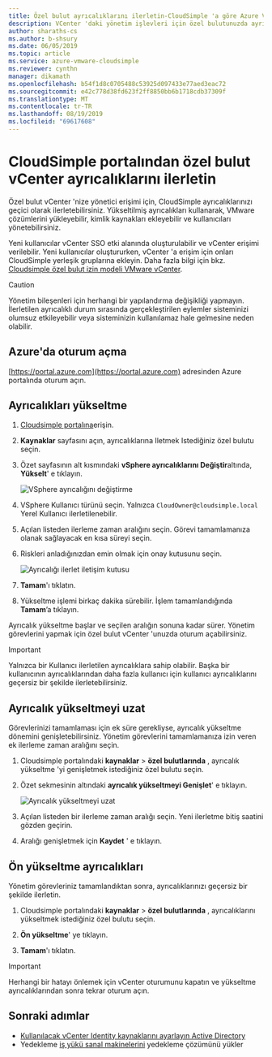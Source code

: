```yaml
---
title: Özel bulut ayrıcalıklarını ilerletin-CloudSimple 'a göre Azure VMware çözümü
description: VCenter 'daki yönetim işlevleri için özel bulutunuzda ayrıcalıkların nasıl ilerletiloluşturulacağını açıklar
author: sharaths-cs
ms.author: b-shsury
ms.date: 06/05/2019
ms.topic: article
ms.service: azure-vmware-cloudsimple
ms.reviewer: cynthn
manager: dikamath
ms.openlocfilehash: b54f1d8c0705488c53925d097433e77aed3eac72
ms.sourcegitcommit: e42c778d38fd623f2ff8850bb6b1718cdb37309f
ms.translationtype: MT
ms.contentlocale: tr-TR
ms.lasthandoff: 08/19/2019
ms.locfileid: "69617608"
---
```

# <a name="escalate-private-cloud-vcenter-privileges-from-the-cloudsimple-portal"></a>CloudSimple portalından özel bulut vCenter ayrıcalıklarını ilerletin

Özel bulut vCenter 'nize yönetici erişimi için, CloudSimple ayrıcalıklarınızı geçici olarak ilerletebilirsiniz.  Yükseltilmiş ayrıcalıkları kullanarak, VMware çözümlerini yükleyebilir, kimlik kaynakları ekleyebilir ve kullanıcıları yönetebilirsiniz.

Yeni kullanıcılar vCenter SSO etki alanında oluşturulabilir ve vCenter erişimi verilebilir.  Yeni kullanıcılar oluştururken, vCenter 'a erişim için onları CloudSimple yerleşik gruplarına ekleyin.  Daha fazla bilgi için bkz. [Cloudsimple özel bulut izin modeli VMware vCenter](https://docs.azure.cloudsimple.com/learn-private-cloud-permissions/).

> [!CAUTION]
> Yönetim bileşenleri için herhangi bir yapılandırma değişikliği yapmayın. İlerletilen ayrıcalıklı durum sırasında gerçekleştirilen eylemler sisteminizi olumsuz etkileyebilir veya sisteminizin kullanılamaz hale gelmesine neden olabilir.

## <a name="sign-in-to-azure"></a>Azure'da oturum açma

[https://portal.azure.com](https://portal.azure.com) adresinden Azure portalında oturum açın.

## <a name="escalate-privileges"></a>Ayrıcalıkları yükseltme

1. [Cloudsimple portalına](access-cloudsimple-portal.md)erişin.

2. **Kaynaklar** sayfasını açın, ayrıcalıklarına Iletmek Istediğiniz özel bulutu seçin.

3. Özet sayfasının alt kısmındaki **vSphere ayrıcalıklarını Değiştir**altında, **Yükselt**' e tıklayın.

    ![VSphere ayrıcalığını değiştirme](media/escalate-private-cloud-privilege.png)

4. VSphere Kullanıcı türünü seçin.  Yalnızca `CloudOwner@cloudsimple.local` Yerel Kullanıcı ilerletilenebilir.

5. Açılan listeden ilerleme zaman aralığını seçin. Görevi tamamlamanıza olanak sağlayacak en kısa süreyi seçin.

6. Riskleri anladığınızdan emin olmak için onay kutusunu seçin.

    ![Ayrıcalığı ilerlet iletişim kutusu](media/escalate-private-cloud-privilege-dialog.png)

7. **Tamam**'ı tıklatın.

8. Yükseltme işlemi birkaç dakika sürebilir. İşlem tamamlandığında **Tamam**’a tıklayın.

Ayrıcalık yükseltme başlar ve seçilen aralığın sonuna kadar sürer.  Yönetim görevlerini yapmak için özel bulut vCenter 'unuzda oturum açabilirsiniz.

> [!IMPORTANT]
> Yalnızca bir Kullanıcı ilerletilen ayrıcalıklara sahip olabilir.  Başka bir kullanıcının ayrıcalıklarından daha fazla kullanıcı için kullanıcı ayrıcalıklarını geçersiz bir şekilde ilerletebilirsiniz.

## <a name="extend-privilege-escalation"></a>Ayrıcalık yükseltmeyi uzat

Görevlerinizi tamamlaması için ek süre gerekliyse, ayrıcalık yükseltme dönemini genişletebilirsiniz.  Yönetim görevlerini tamamlamanıza izin veren ek ilerleme zaman aralığını seçin.

1. Cloudsimple portalındaki **kaynaklar** > **özel bulutlarında** , ayrıcalık yükseltme 'yi genişletmek istediğiniz özel bulutu seçin.

2. Özet sekmesinin altındaki **ayrıcalık yükseltmeyi Genişlet**' e tıklayın.

    ![Ayrıcalık yükseltmeyi uzat](media/de-escalate-private-cloud-privilege.png)

3. Açılan listeden bir ilerleme zaman aralığı seçin. Yeni ilerletme bitiş saatini gözden geçirin.

4. Aralığı genişletmek için **Kaydet** ' e tıklayın.

## <a name="de-escalate-privileges"></a>Ön yükseltme ayrıcalıkları

Yönetim görevleriniz tamamlandıktan sonra, ayrıcalıklarınızı geçersiz bir şekilde ilerletin.  

1. Cloudsimple portalındaki **kaynaklar** > **özel bulutlarında** , ayrıcalıklarını yükseltmek istediğiniz özel bulutu seçin.

2. **Ön yükseltme**' ye tıklayın.

3. **Tamam**'ı tıklatın.

> [!IMPORTANT]
> Herhangi bir hatayı önlemek için vCenter oturumunu kapatın ve yükseltme ayrıcalıklarından sonra tekrar oturum açın.

## <a name="next-steps"></a>Sonraki adımlar

* [Kullanılacak vCenter Identity kaynaklarını ayarlayın Active Directory](https://docs.azure.cloudsimple.com/set-vcenter-identity/)
* Yedekleme [iş yükü sanal makinelerini](https://docs.azure.cloudsimple.com/backup-workloads-veeam/) yedekleme çözümünü yükler
